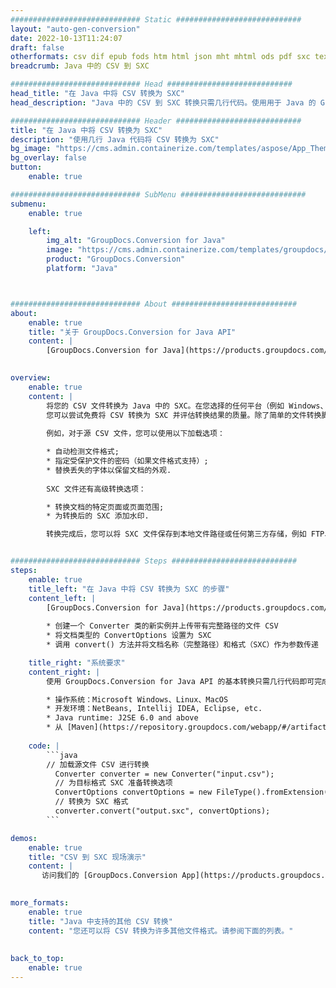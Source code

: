 ```yaml
---
############################# Static ############################
layout: "auto-gen-conversion"
date: 2022-10-13T11:24:07
draft: false
otherformats: csv dif epub fods htm html json mht mhtml ods pdf sxc tex tsv xlam xls xlsb xlsm xlsx xlt xltm xltx xml xps
breadcrumb: Java 中的 CSV 到 SXC

############################# Head ############################
head_title: "在 Java 中将 CSV 转换为 SXC"
head_description: "Java 中的 CSV 到 SXC 转换只需几行代码。使用用于 Java 的 GroupDocs 文档转换 API 转换 160 多种文件格式"

############################# Header ############################
title: "在 Java 中将 CSV 转换为 SXC"
description: "使用几行 Java 代码将 CSV 转换为 SXC"
bg_image: "https://cms.admin.containerize.com/templates/aspose/App_Themes/V3/images/bg/header1.png"
bg_overlay: false
button:
    enable: true

############################# SubMenu ############################
submenu:
    enable: true

    left:
        img_alt: "GroupDocs.Conversion for Java"
        image: "https://cms.admin.containerize.com/templates/groupdocs/images/product-logos/90x90-noborder/groupdocs-conversion-java.png"
        product: "GroupDocs.Conversion"
        platform: "Java"



############################# About ############################
about:
    enable: true
    title: "关于 GroupDocs.Conversion for Java API"
    content: |
        [GroupDocs.Conversion for Java](https://products.groupdocs.com/conversion/java/) 是一种高级文件格式转换 API，用于在 Microsoft Office、OpenDocument、PDF、HTML、电子邮件、CAD 等流行图像和文档格式之间进行转换。只需几行代码即可完成更多工作。本机 API 会自动检测原始文档的格式，并提供许多选项来自定义转换后的文档。除了从文档中提取信息的功能外，它还默认支持将转换结果缓存到本地磁盘。但是，任何类型的缓存存储都可以通过实施适当的接口来支持 - Amazon S3、Dropbox、Google Drive、Windows Azure、Reddis 或任何其他接口。
    

overview:
    enable: true
    content: |
        将您的 CSV 文件转换为 Java 中的 SXC。在您选择的任何平台（例如 Windows、Linux、macOS）上，只需几行 Java 代码。
        您可以尝试免费将 CSV 转换为 SXC 并评估转换结果的质量。除了简单的文件转换脚本外，您还可以尝试更复杂的选项来加载 CSV 源文件并存储 SXC 输出。 
        
        例如，对于源 CSV 文件，您可以使用以下加载选项：

        * 自动检测文件格式;
        * 指定受保护文件的密码（如果文件格式支持）;
        * 替换丢失的字体以保留文档的外观.
        
        SXC 文件还有高级转换选项：

        * 转换文档的特定页面或页面范围;
        * 为转换后的 SXC 添加水印.

        转换完成后，您可以将 SXC 文件保存到本地文件路径或任何第三方存储，例如 FTP、Amazon S3、Google Drive、Dropbox 等。请注意 - 转换 CSV到 SXC，您不需要安装任何额外的软件，例如 MS Office、Open Office、Adobe Acrobat Reader 等。


############################# Steps ############################
steps:
    enable: true
    title_left: "在 Java 中将 CSV 转换为 SXC 的步骤"
    content_left: |
        [GroupDocs.Conversion for Java](https://products.groupdocs.com/conversion/java/) 允许开发人员使用几行代码轻松地将 CSV 文件转换为 SXC。
        
        * 创建一个 Converter 类的新实例并上传带有完整路径的文件 CSV
        * 将文档类型的 ConvertOptions 设置为 SXC
        * 调用 convert() 方法并将文档名称（完整路径）和格式（SXC）作为参数传递

    title_right: "系统要求"
    content_right: |
        使用 GroupDocs.Conversion for Java API 的基本转换只需几行代码即可完成。所有主要平台和操作系统都支持我们的 API。在执行以下代码之前，请确保您的系统上安装了以下先决条件。

        * 操作系统：Microsoft Windows、Linux、MacOS
        * 开发环境：NetBeans, Intellij IDEA, Eclipse, etc.
        * Java runtime: J2SE 6.0 and above
        * 从 [Maven](https://repository.groupdocs.com/webapp/#/artifacts/browse/tree/General/repo/com/groupdocs/groupdocs-conversion) 获取最新的 GroupDocs.Conversion for Java
         
    code: |
        ```java    
        // 加载源文件 CSV 进行转换
          Converter converter = new Converter("input.csv");
          // 为目标格式 SXC 准备转换选项
          ConvertOptions convertOptions = new FileType().fromExtension("sxc").getConvertOptions();
          // 转换为 SXC 格式
          converter.convert("output.sxc", convertOptions);
        ```

demos:
    enable: true
    title: "CSV 到 SXC 现场演示"
    content: |
       访问我们的 [GroupDocs.Conversion App](https://products.groupdocs.app/conversion/family) 网站并立即尝试 CSV 到 SXC 转换。免费演示具有以下好处
          

more_formats:
    enable: true
    title: "Java 中支持的其他 CSV 转换"
    content: "您还可以将 CSV 转换为许多其他文件格式。请参阅下面的列表。"
       
       
back_to_top:
    enable: true
---
```


